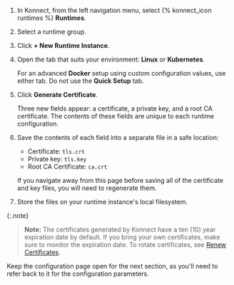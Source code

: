 <!-- Shared between Konnect gateway runtime config topics: Docker, Kubernetes, and kong.conf -->
1. In Konnect, from the left navigation menu, select {% konnect_icon runtimes %}
**Runtimes**.

1. Select a runtime group.

1. Click **+ New Runtime Instance**.

1. Open the tab that suits your environment: **Linux** or **Kubernetes**.

    For an advanced **Docker** setup using custom configuration values, use
    either tab. Do not use the **Quick Setup** tab.

1. Click **Generate Certificate**.

    Three new fields appear: a certificate, a private key, and a root CA
    certificate. The contents of these fields are unique to each
    runtime configuration.

1. Save the contents of each field into a separate file in a safe location:

    * Certificate: `tls.crt`
    * Private key: `tls.key`
    * Root CA Certificate: `ca.crt`

    If you navigate away from this page before saving all of the
    certificate and key files, you will need to regenerate them.

1. Store the files on your runtime instance's local filesystem.

{:.note}
> **Note:** The certificates generated by Konnect have a ten (10) year expiration
date by default. If you bring your own certificates, make sure to monitor the
expiration date. To rotate certificates, see
[Renew Certificates](/konnect/configure/runtime-manager/runtime-instances/renew-certificates).

Keep the configuration page open for the next section, as you'll need to refer
back to it for the configuration parameters.
